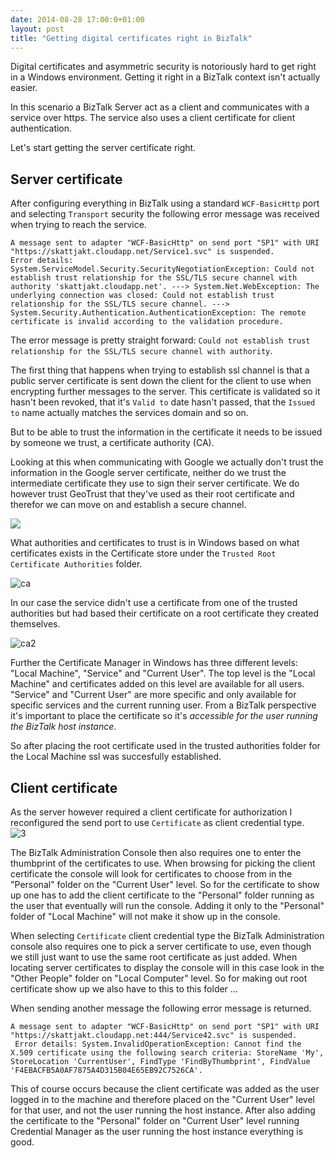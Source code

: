 ```yaml
---
date: 2014-08-28 17:00:0+01:00
layout: post
title: "Getting digital certificates right in BizTalk"
---
```


Digital certificates and asymmetric security is notoriously hard to get right in a Windows environment. Getting it right in a BizTalk context isn't actually easier. 

In this scenario a BizTalk Server act as a client and communicates with a service over https. The service also uses a client certificate for client authentication.

Let's start getting the server certificate right.

## Server certificate ##

After configuring everything in BizTalk using a standard `WCF-BasicHttp` port and selecting `Transport` security the following error message was received when trying to reach the service.

    A message sent to adapter "WCF-BasicHttp" on send port "SP1" with URI "https://skattjakt.cloudapp.net/Service1.svc" is suspended.
    Error details: System.ServiceModel.Security.SecurityNegotiationException: Could not establish trust relationship for the SSL/TLS secure channel with authority 'skattjakt.cloudapp.net'. ---> System.Net.WebException: The underlying connection was closed: Could not establish trust relationship for the SSL/TLS secure channel. ---> System.Security.Authentication.AuthenticationException: The remote certificate is invalid according to the validation procedure. 

The error message is pretty straight forward: `Could not establish trust relationship for the SSL/TLS secure channel with authority`.
    
The first thing that happens when trying to establish ssl channel is that a public server certificate is sent down the client for the client to use when encrypting further messages to the server. This certificate is validated so it hasn't been revoked, that it's `Valid to` date hasn't passed, that the `Issued to` name actually matches the services domain and so on. 

But to be able to trust the information in the certificate it needs to be issued by someone we trust, a certificate authority (CA).  

Looking at this when communicating with Google we actually don't trust the information in the Google server certificate, neither do we trust the intermediate certificate they use to sign their server certificate. We do however trust GeoTrust that they've used as their root certificate and therefor we can move on and establish a secure channel.

![](https://cloud.githubusercontent.com/assets/1317734/4075616/ca0ada30-2eb1-11e4-86fa-a00a89d34559.png) 

What authorities and certificates to trust is in Windows based on what certificates exists in the Certificate store under the `Trusted Root Certificate Authorities` folder.

![ca](https://cloud.githubusercontent.com/assets/1317734/4075860/ce641792-2eb4-11e4-8544-6a20e92ea9fe.png)

In our case the service didn't use a certificate from one of the trusted authorities but had based their certificate on a root certificate they created themselves.

![ca2](https://cloud.githubusercontent.com/assets/1317734/4075933/8178a456-2eb5-11e4-8818-ca1b74fc66e2.png)

Further the Certificate Manager in Windows has three different levels: "Local Machine", "Service" and "Current User". The top level is the "Local Machine" and certificates added on this level are available for all users. "Service" and "Current User" are more specific and only available for specific services and the current running user. From a BizTalk perspective it's important to place the certificate so it's _accessible for the user running the BizTalk host instance_.

So after placing the root certificate used in the trusted authorities folder for the Local Machine ssl was succesfully established.

## Client certificate ##

As the server however required a client certificate for authorization I reconfigured the send port to use `Certificate` as client credential type.   
![3](https://cloud.githubusercontent.com/assets/1317734/4076354/713ca4c6-2eb9-11e4-8293-ed462b550fdc.png)

The BizTalk Administration Console then also requires one to enter the thumbprint of the certificates to use. When browsing for picking the client certificate the console will look for certificates to choose from in the "Personal" folder on the "Current User" level. So for the certificate to show up one has to add the client certificate to the "Personal" folder running as the user that eventually will run the console. Adding it only to the "Personal" folder of "Local Machine" will not make it show up in the console.

When selecting `Certificate` client credential type the BizTalk Administration console also requires one to pick a server certificate to use, even though we still just want to use the same root certificate as just added. When locating server certificates to display the console will in this case look in the "Other People" folder on "Local Computer" level. So for making out root certificate show up we also have to this to this folder ...

When sending another message the following error message is returned. 

    A message sent to adapter "WCF-BasicHttp" on send port "SP1" with URI "https://skattjakt.cloudapp.net:444/Service42.svc" is suspended. 
     Error details: System.InvalidOperationException: Cannot find the X.509 certificate using the following search criteria: StoreName 'My', StoreLocation 'CurrentUser', FindType 'FindByThumbprint', FindValue 'F4EBACFB5A0AF7875A4D315B04E65EB92C7526CA'.

This of course occurs because the client certificate was added as the user logged in to the machine and therefore  placed on the "Current User" level for that user, and not the user running the host instance. After also adding the certificate to the "Personal" folder on "Current User" level running Credential Manager as the user running the host instance everything is good. 






 
 


  



 

